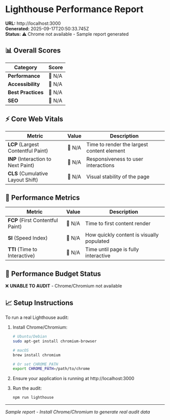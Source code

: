 # Lighthouse Performance Report

**URL:** http://localhost:3000  
**Generated:** 2025-09-17T20:50:33.745Z  
**Status:** ⚠️ Chrome not available - Sample report generated

## 📊 Overall Scores

| Category | Score |
|----------|-------|
| **Performance** | 🔴 N/A |
| **Accessibility** | 🔴 N/A |
| **Best Practices** | 🔴 N/A |
| **SEO** | 🔴 N/A |

## ⚡ Core Web Vitals

| Metric | Value | Description |
|--------|-------|-------------|
| **LCP** (Largest Contentful Paint) | 🔴 N/A | Time to render the largest content element |
| **INP** (Interaction to Next Paint) | 🔴 N/A | Responsiveness to user interactions |
| **CLS** (Cumulative Layout Shift) | 🔴 N/A | Visual stability of the page |

## 🚀 Performance Metrics

| Metric | Value | Description |
|--------|-------|-------------|
| **FCP** (First Contentful Paint) | 🔴 N/A | Time to first content render |
| **SI** (Speed Index) | 🔴 N/A | How quickly content is visually populated |
| **TTI** (Time to Interactive) | 🔴 N/A | Time until page is fully interactive |

## 🎯 Performance Budget Status

❌ **UNABLE TO AUDIT** - Chrome/Chromium not available

## 📈 Setup Instructions

To run a real Lighthouse audit:

1. Install Chrome/Chromium:
   ```bash
   # Ubuntu/Debian
   sudo apt-get install chromium-browser
   
   # macOS
   brew install chromium
   
   # Or set CHROME_PATH
   export CHROME_PATH=/path/to/chrome
   ```

2. Ensure your application is running at http://localhost:3000

3. Run the audit:
   ```bash
   npm run lighthouse
   ```

---

*Sample report - Install Chrome/Chromium to generate real audit data*
